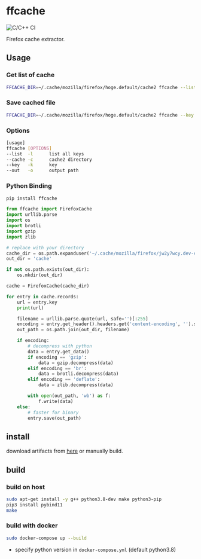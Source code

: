 # ffcache

![C/C++ CI](https://github.com/shosatojp/ffcache/workflows/C/C++%20CI/badge.svg)

Firefox cache extractor.

## Usage

### Get list of cache

```sh
FFCACHE_DIR=~/.cache/mozilla/firefox/hoge.default/cache2 ffcache --list
```

### Save cached file

```sh
FFCACHE_DIR=~/.cache/mozilla/firefox/hoge.default/cache2 ffcache --key https://example.com/image.png --out myimage.png
```

### Options

```sh
[usage]
ffcache [OPTIONS]
--list  -l      list all keys
--cache -c      cache2 directory
--key   -k      key
--out   -o      output path
```

### Python Binding

```sh
pip install ffcache
```

```py
from ffcache import FirefoxCache
import urllib.parse
import os
import brotli
import gzip
import zlib

# replace with your directory
cache_dir = os.path.expanduser('~/.cache/mozilla/firefox/jw2y7wcy.dev-edition-default/cache2/')
out_dir = 'cache'

if not os.path.exists(out_dir):
    os.mkdir(out_dir)

cache = FirefoxCache(cache_dir)

for entry in cache.records:
    url = entry.key
    print(url)

    filename = urllib.parse.quote(url, safe='')[:255]
    encoding = entry.get_header().headers.get('content-encoding', '').strip().lower()
    out_path = os.path.join(out_dir, filename)

    if encoding:
        # decompress with python
        data = entry.get_data()
        if encoding == 'gzip':
            data = gzip.decompress(data)
        elif encoding == 'br':
            data = brotli.decompress(data)
        elif encoding == 'deflate':
            data = zlib.decompress(data)

        with open(out_path, 'wb') as f:
            f.write(data)
    else:
        # faster for binary
        entry.save(out_path)
```

## install

download artifacts from [here](https://github.com/shosatojp/ffcache/actions) or manually build.

## build

### build on host

```sh
sudo apt-get install -y g++ python3.8-dev make python3-pip
pip3 install pybind11
make
```

### build with docker

```sh
sudo docker-compose up --build
```

* specify python version in `docker-compose.yml` (default python3.8)

